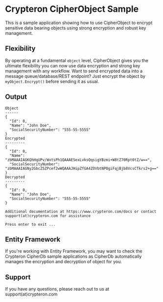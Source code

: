 ﻿# Crypteron CipherObject Sample

This is a sample application showing how to use CipherObject to encrypt sensitive data bearing objects using strong encryption and robust key management.

## Flexibility

By operating at a fundamental `object` level, CipherObject gives you the ultimate flexibility you can now use data encryption and strong key management with any workflow. Want to send encrypted data into a message queue/database/REST endpoint? Just encrypt the object by `myObject.Encrypt()` before sending it as usual.

## Output

```
Object
------
{
  "Id": 0,
  "Name": "John Doe",
  "SocialSecurityNumber": "555-55-5555"
}
Encrypted
---------
{
  "Id": 0,
  "Name": "zbMAAAIAGKQhHqUPv/WxtsPh1QAAAESexLvksQqsigYBzmi+W8tZ70Rpt0tZ/w==",
  "SocialSecurityNumber": "zbMAAAIAGNy2GbcZ5ZPcef2wWQAAAJHipZfGA4ZOVbtNPOgiFqjBjb8VcsCTkrs2+g=="
}
Decrypted
---------
{
  "Id": 0,
  "Name": "John Doe",
  "SocialSecurityNumber": "555-55-5555"
}

Additional documentation at https://www.crypteron.com/docs or contact support(at)crypteron.com for assistance

Press enter to exit ...
```

## Entity Framework

If you're working with Entity Framework, you may want to check the Crypteron CipherDb sample applications as CipherDb automatically manages the encryption and decryption of object for you.

## Support

If you have any questions, please reach out to us at support(at)crypteron.com